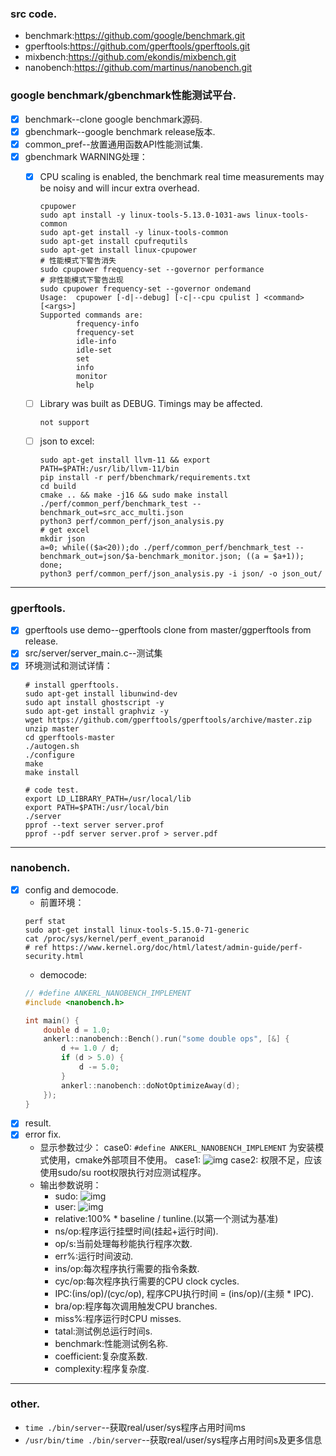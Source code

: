 ### src code.
- benchmark:https://github.com/google/benchmark.git
- gperftools:https://github.com/gperftools/gperftools.git
- mixbench:https://github.com/ekondis/mixbench.git
- nanobench:https://github.com/martinus/nanobench.git

### google benchmark/gbenchmark性能测试平台.
- [x] benchmark--clone google benchmark源码.
- [x] gbenchmark--google benchmark release版本.
- [x] common_pref--放置通用函数API性能测试集.
- [x] gbenchmark WARNING处理： 
  - [x] CPU scaling is enabled, the benchmark real time measurements may be noisy and will incur extra overhead.
        
      ```
      cpupower
      sudo apt install -y linux-tools-5.13.0-1031-aws linux-tools-common
      sudo apt-get install -y linux-tools-common
      sudo apt-get install cpufrequtils
      sudo apt-get install linux-cpupower
      # 性能模式下警告消失
      sudo cpupower frequency-set --governor performance 
      # 非性能模式下警告出现
      sudo cpupower frequency-set --governor ondemand
      Usage:  cpupower [-d|--debug] [-c|--cpu cpulist ] <command> [<args>]
      Supported commands are:
              frequency-info
              frequency-set
              idle-info
              idle-set
              set
              info
              monitor
              help
      ```
  - [ ] Library was built as DEBUG. Timings may be affected.
        
      ```
      not support
      ```
  - [ ] json to excel:
        
      ```
      sudo apt-get install llvm-11 && export PATH=$PATH:/usr/lib/llvm-11/bin
      pip install -r perf/bbenchmark/requirements.txt
      cd build
      cmake .. && make -j16 && sudo make install
      ./perf/common_perf/benchmark_test --benchmark_out=src_acc_multi.json
      python3 perf/common_perf/json_analysis.py
      # get excel
      mkdir json
      a=0; while(($a<20));do ./perf/common_perf/benchmark_test --benchmark_out=json/$a-benchmark_monitor.json; ((a = $a+1)); done;
      python3 perf/common_perf/json_analysis.py -i json/ -o json_out/
      ```
***

### gperftools.
- [x] gperftools use demo--gperftools clone from master/ggperftools from release.
- [x] src/server/server_main.c--测试集
- [x] 环境测试和测试详情：
    ```
    # install gperftools.
    sudo apt-get install libunwind-dev
    sudo apt install ghostscript -y
    sudo apt-get install graphviz -y
    wget https://github.com/gperftools/gperftools/archive/master.zip
    unzip master
    cd gperftools-master
    ./autogen.sh
    ./configure
    make
    make install
    
    # code test.
    export LD_LIBRARY_PATH=/usr/local/lib
    export PATH=$PATH:/usr/local/bin
    ./server
    pprof --text server server.prof
    pprof --pdf server server.prof > server.pdf
    ```
***

### nanobench.
- [x] config and democode.
  - 前置环境：
  ```
  perf stat
  sudo apt-get install linux-tools-5.15.0-71-generic
  cat /proc/sys/kernel/perf_event_paranoid
  # ref https://www.kernel.org/doc/html/latest/admin-guide/perf-security.html
  ```
  - democode:
  ```c
  // #define ANKERL_NANOBENCH_IMPLEMENT
  #include <nanobench.h>

  int main() {
      double d = 1.0;
      ankerl::nanobench::Bench().run("some double ops", [&] {
          d += 1.0 / d;
          if (d > 5.0) {
              d -= 5.0;
          }
          ankerl::nanobench::doNotOptimizeAway(d);
      });
  }
  ```
- [x] result.
- [x] error fix.
  - 显示参数过少：
  case0: `#define ANKERL_NANOBENCH_IMPLEMENT` 为安装模式使用，cmake外部项目不使用。
  case1: ![img](https://img2023.cnblogs.com/blog/2516406/202305/2516406-20230519162342118-1592625284.png)
  case2: 权限不足，应该使用sudo/su root权限执行对应测试程序。
  - 输出参数说明：
    - sudo: ![img](https://img2023.cnblogs.com/blog/2516406/202305/2516406-20230519163447834-1058521043.png)
    - user: ![img](https://img2023.cnblogs.com/blog/2516406/202305/2516406-20230519163603331-1737386385.png)
    - relative:100% * baseline / tunline.(以第一个测试为基准)
    - ns/op:程序运行挂壁时间(挂起+运行时间).
    - op/s:当前处理每秒能执行程序次数.
    - err%:运行时间波动.
    - ins/op:每次程序执行需要的指令条数.
    - cyc/op:每次程序执行需要的CPU clock cycles.
    - IPC:(ins/op)/(cyc/op), 程序CPU执行时间 = (ins/op)/(主频 * IPC).
    - bra/op:程序每次调用触发CPU branches.
    - miss%:程序运行时CPU misses.
    - tatal:测试例总运行时间s.
    - benchmark:性能测试例名称.
    - coefficient:复杂度系数.
    - complexity:程序复杂度.
***

### other.
- `time ./bin/server`--获取real/user/sys程序占用时间ms
- `/usr/bin/time ./bin/server`--获取real/user/sys程序占用时间s及更多信息